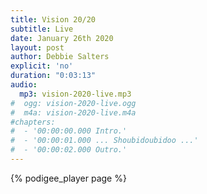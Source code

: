 ```yaml
---
title: Vision 20/20
subtitle: Live
date: January 26th 2020
layout: post
author: Debbie Salters
explicit: 'no'
duration: "0:03:13"
audio:
  mp3: vision-2020-live.mp3
#  ogg: vision-2020-live.ogg
#  m4a: vision-2020-live.m4a
#chapters:
#  - '00:00:00.000 Intro.'
#  - '00:00:01.000 ... Shoubidoubidoo ...'
#  - '00:00:02.000 Outro.'
---
```


{% podigee_player page %}
